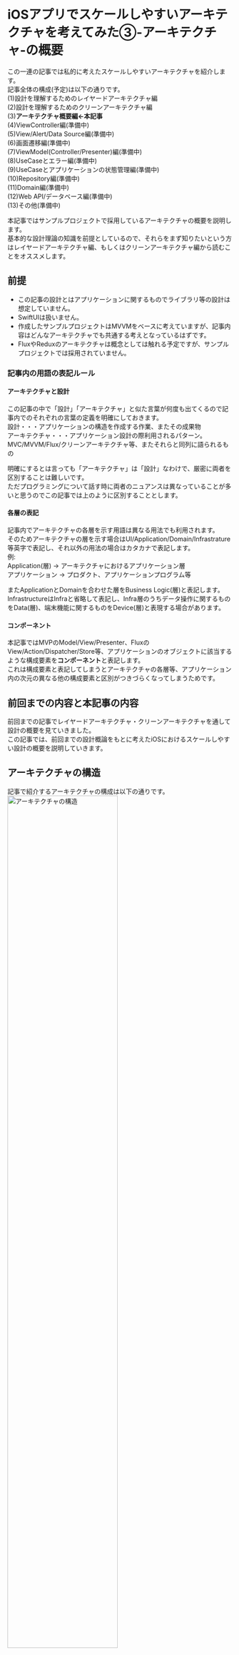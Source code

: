 
# iOSアプリでスケールしやすいアーキテクチャを考えてみた③-アーキテクチャ-の概要

この一連の記事では私的に考えたスケールしやすいアーキテクチャを紹介します。  
記事全体の構成(予定)は以下の通りです。  
(1)設計を理解するためのレイヤードアーキテクチャ編  
(2)設計を理解するためのクリーンアーキテクチャ編  
(3)**アーキテクチャ概要編←本記事**  
(4)ViewController編(準備中)  
(5)View/Alert/Data Source編(準備中)  
(6)画面遷移編(準備中)  
(7)ViewModel(Controller/Presenter)編(準備中)  
(8)UseCaseとエラー編(準備中)  
(9)UseCaseとアプリケーションの状態管理編(準備中)  
(10)Repository編(準備中)  
(11)Domain編(準備中)  
(12)Web API/データベース編(準備中)  
(13)その他(準備中)  

本記事ではサンプルプロジェクトで採用しているアーキテクチャの概要を説明します。  
基本的な設計理論の知識を前提としているので、それらをまず知りたいという方はレイヤードアーキテクチャ編、もしくはクリーンアーキテクチャ編から読むことをオススメします。  

## 前提
- この記事の設計とはアプリケーションに関するものでライブラリ等の設計は想定していません。  
- SwiftUIは扱いません。  
- 作成したサンプルプロジェクトはMVVMをベースに考えていますが、記事内容はどんなアーキテクチャでも共通する考えとなっているはずです。  
- FluxやReduxのアーキテクチャは概念としては触れる予定ですが、サンプルプロジェクトでは採用されていません。  

### 記事内の用語の表記ルール 
#### アーキテクチャと設計
この記事の中で「設計」「アーキテクチャ」と似た言葉が何度も出てくるので記事内でのそれぞれの言葉の定義を明確にしておきます。  
設計・・・アプリケーションの構造を作成する作業、またその成果物  
アーキテクチャ・・・アプリケーション設計の際利用されるパターン。MVC/MVVM/Flux/クリーンアーキテクチャ等、またそれらと同列に語られるもの  
  
明確にするとは言っても「アーキテクチャ」は「設計」なわけで、厳密に両者を区別することは難しいです。  
ただプログラミングについて話す時に両者のニュアンスは異なっていることが多いと思うのでこの記事では上のように区別することとします。  
#### 各層の表記
記事内でアーキテクチャの各層を示す用語は異なる用法でも利用されます。  
そのためアーキテクチャの層を示す場合はUI/Application/Domain/Infrastrature等英字で表記し、それ以外の用法の場合はカタカナで表記します。    
例:  
Application(層) -> アーキテクチャにおけるアプリケーション層  
アプリケーション -> プロダクト、アプリケーションプログラム等  

またApplicationとDomainを合わせた層をBusiness Logic(層)と表記します。  
InfrastructureはInfraと省略して表記し、Infra層のうちデータ操作に関するものをData(層)、端末機能に関するものをDevice(層)と表現する場合があります。  

#### コンポーネント
本記事ではMVPのModel/View/Presenter、FluxのView/Action/Dispatcher/Store等、アプリケーションのオブジェクトに該当するような構成要素を**コンポーネント**と表記します。  
これは構成要素と表記してしまうとアーキテクチャの各層等、アプリケーション内の次元の異なる他の構成要素と区別がつきづらくなってしまうためです。  


## 前回までの内容と本記事の内容
前回までの記事でレイヤードアーキテクチャ・クリーンアーキテクチャを通して設計の概要を見ていきました。      
この記事では、前回までの設計概論をもとに考えたiOSにおけるスケールしやすい設計の概要を説明していきます。  

## アーキテクチャの構造
記事で紹介するアーキテクチャの構成は以下の通りです。  
<img src="https://github.com/kokotata421/architetcture_theory/blob/main/Chapter3(概要)/Images/アーキテクチャの構造.png" alt="アーキテクチャの構造" width=70% >  
<sup>*アプリケーションの構造を簡潔に示すためDomain、Applicationを含む各層のデータオブジェクトは省略されています。各層のデータオブジェクトについては自身の層で生成され、自身の層もしくはクリーンアーキテクチャのInterface Adapters層で使用されれば問題ありません。</sup>  
<sup>*GatewayはApplciation層、Domain層どちらにも該当するため両方の層の中間に配置しています。</sup>  


構造を平面図でわかりやすく伝えるために技術的な関係に沿って示していますが、実際にはクリーンアーキテクチャを採用していてBusiness Logic(Application/Domain)層は他の層に依存しないようになっています。

基本的にはクリーンアーキテクチャやVIPER等iOSでよく利用されているアーキテクチャと大きく異なる点はありません。  
概観において目に付く特徴はUI層でViewContrllerとViewを明確に区別していること、Routerと同じようにAlertも一つの機構として切り出していること、View Modelが入れ子になっていること、またApplication層で状態管理を目的としたState/Eventを採用している程度でしょうか。(ViewModelの入れ子構造〔Parent ViewModel/Child ViewModel〕、State/Eventについては後ほど説明します)  
ただ、一つ一つの層・モジュールについては他のアーキテクチャと比べてもかなり詳細に立ち入っていると思います。  
ちなみに本設計のデータフローは一部(基本的にDomain)を除いてRxSwiftによって実装されています。  

## 各層の特徴

### UI層

#### ViewControllerとViewを分離する
UI層ではViewControllerとViewを切り離しています。  
本来ViewContorllerの主な責務は「入出力(イベント)の処理」と「UIの宣言・操作」です。  
そして、このうち「入出力(イベント)の処理」は、UXの観点からそのコード量が各画面毎に大きく変わらない責務となっています。[<sup>*1</sup>](#footnote1)  
しかし、それに対して、「UIの宣言・操作」は手続的なプログラミングの実装が多くなる等の理由によって画面の仕様によってコードの量が大きく変わります。          
ストーリーボードなどを使わずUIの宣言もプログラムで記述している場合、画面間のコード量はさらに大きく異なるでしょう。  
そのため本設計では、ViewControllerから「UIの定義・操作」を行うViewを切り離すことで、その責務を「入出力(イベント)の処理」に集中させ、画面の仕様による可読性への影響を最小限に留めています。  

その詳細については4章のViewController編、5章のView/Alert編で詳しく説明していきます。    
#### Alertを一つのモジュールとして切り出す  
個々のアラートは別々にコーディングすると重複してしまう箇所が出てきます。    
そのためアラート機能のコードを抽象化して再利用可能な形式で再構築している開発者は多いと思います。  
私が提唱しているAlert設計も基本的にはそれらと同様のものですが、同時にアプリケーション設計の視点も踏まえた一風変わったとなっているはずです。    
こちらも第5章View/Alert編で詳しく説明します。  

#### Routerをカスタム遷移にも対応させている
Routerは遷移処理をViewControllerから切り出したコンポーネントです。  
遷移処理をRouter、もしくはそれに該当するコンポーネントに切り出すことは特に珍しくないと思いますが、本設計では通常遷移だけでなくカスタム遷移も統一的なインターフェースで実行できる工夫がなされています。   
詳しくは6章の画面遷移編で取り上げます。    

#### ViewModel
サンプルプロジェクトではViewModelを採用していますが、基本的にはControllerやPreseter等、他のViewロジックを扱う機構にも通ずる内容になっているはずです。   
また冒頭の図のViewModelは入れ子構造になっていますが、あの図のParent ViewModelは画面全体を指す親ViewModel、Child ViewModelは各UIコンポーネントを指す子ViewModelを意味しています。        
このように画面全体のViewModelが各UIコンポーネント単位に細分化されたViewModelを内包するという形式を取ることで、それぞれのViewロジックの可読性が上がり、再利用もしやすくなります。  
詳しくは7章のViewModel(Controller/Presenter)編で説明します。  
### Application層
少し見慣れない構成になっているものの、Application層も基本的には従来のUseCaseを中心とした設計であることに変わりはありません。  
前回記事の最後で触れた「**いくつものUseCase(データフロー)の蓄積として生成されるアプリケーション状態**」の管理を設計に取り込んだ結果、このような構成になっています。    
 
#### CommandUseCaseとQueryUseCase
これらは私の造語ですが、副作用がないQueryと副作用があるCommandの意味さえわかっていればQueryUseCaseとCommandUseCaseを理解するのは難しくないと思います。  
QueryUseCaseは副作用なく自身が結果を出力するのに対して、CommandUseCaseは副作用があり結果を自身が出力せず後述するState・Eventから出力します。  

##### Flux/Reduxを理解するための実験
このApplication層の設計は、他の層の設計と比べて非常に実験的意味合いが強いです。  
他の層ではスケールしやすい設計を目指しているのに対して、Application層は既存アーキテクチャに依存せず状態管理を考えることを通してFlux・Reduxの理解を深めることを目的としています。(もちろんFlux・Reduxの理解を深めることの延長にはスケールしやすい設計を考えるという目的があります。)  
FluxやReduxは非常に便利なアーキテクチャです。  
ただそれは裏を返せば、それらのアーキテクチャの採用によって、開発における状態管理を中心とした問題群をあまり意識せずに解決できるということでもあります。  
実際の開発では、手段問わず現前の問題を解決することが何より大切であるのでそれで構わないませんが、一方で、設計者・開発者として将来起こりうる様々な状況に柔軟に対応できるようFlux・Reduxを相対的に理解することも重要だと思います。  
そのため本記事ではFlux・Reduxに依存せずに機能に同等な設計を考えることを通して、Flux・Reduxが設計において何を意味しているのか考察していきます。    

詳しくは第9章UseCaseとアプリケーションの状態管理編で取り上げます。  
#### State/Event
これらは先ほど述べたCommandUseCaseの結果を出力する機構であり、ReduxのStateとは異なります。  
StateとEventと分かれているのは出力する値の質によって区別するためです。  
例えばログインしているかどうか等、常時現在値を取得する必要がある状態はStateで管理し、アプリの開始時、終了時など特定イベント発生時のみ通知するものはEventで管理します。      
State/Eventについても第9章UseCaseとアプリケーションの状態管理編で取り上げます。  

#### UseCaseとエラー
順番前後しますが、第8章UseCase編では基本的なUseCaseとエラーの設計について説明します。    
なぜエラーの話をUseCaseでするのかというと、アプリケーション設計で考慮されるべきエラーは全てUseCase(Application層)で発生しているか、もしくはそこを経由しているからです。  
プロダクトとしてのアプリケーションは大きく言ってユーザーとの接点であるUIと内部システム(Application/Domain/Infra)に分けられます。  
それらをエラー設計の観点から見ていくと、まずUIエラーについては発生するとアプリがクラッシュしてしまうためそもそも開発の段階で潰すべきであり設計の対象にはなりません。  
そして内部システムのエラーはその構造的に必ずUseCase(Application層)を通ってUIに出力されるようになっています。  

### Domain層  
始めに述べておくと、この一連の記事でDomain層はあまり深く取り上げる予定はありません。  
その理由としてはDomainが「業務領域」を意味していることからもわかる通りその内容は各アプリケーションが扱うサービスによって大きく異なること、また一般的にモバイルアプリではDomainではデータの操作が主な役割となっていて複雑なロジックを持っていないことが挙げられます。  
しかしそれでも設計においてDomainが重要な役割を担っていることには変わりません。  
なので第9章Domain編ではDomain駆動設計の内容について簡単に説明する予定です。  

#### Repository
RepositoryはDomainオブジェクトの操作処理をカプセル化したコンポーネントであり単純なように思いますが、ここでの設計を適切に行わないとアプリケーションプログラムは冗長でわかりづらいものになってしまいます。  
第10章ではRepositoryをシンプルに保つための設計について考えていきます。  

### Infra層  
Web API/データベースはアプリケーションサービスからは独立しているはずなのでアプリケーション開発者がその枠組みから設計していく必要はありませんが、それでも細かいところを工夫をすることでInfra周りのプログラムの使い勝手が大きく変わります。    
12章ではInfraの汎用性を高めるために私が実践しているテクニックを紹介します。  

### その他
各層における内容以外にもテストなど開発において重要だと思うことがあれば追記していく予定です。  

## 補論:アプリケーションにおけるRxSwift
ここではアプリケーションにおけるRxSwiftの扱いについて個人的に思うことを述べます。  
また本サンプルプロジェクトではRxSwiftを利用したためこのようなタイトルとなっていますが、補論内での"RxSwift"という表現はCombineフレームワーク等同等のライブラリに置き換え可能です。    
### RxSwiftは外部技術か？
本サンプルプロジェクトではBusinss LogicにおいてもRxSwiftが利用されています。  
しかしクリーンアーキテクチャのドキュメントにはBusiness Logicにおいて外部技術は利用してはいけないと書かれていますが、RxSwiftはこの外部技術には含まれないのでしょうか。  
  
結論からいうと厳密にいえば例外なくRxSwiftも外部技術に含まれ、Business LogicでRxSwiftを利用するのは望ましくないと思います。  
### それでもRxSwiftがBusiness Logic内で使われる理由う
しかしこれにはいくつかの留意点があり、iOSアプリの設計に関するネット記事でもBusiness Logic内でRxSwiftが利用されているケースがよくみられるのはそれらを踏まえた判断だと思われます。  
具体的に以下3点です。  
1.RxSwiftは技術というよりもプログラミンングスタイルの導入  
2.RxSwiftの導入によって機能実装の際にボトルネックになるようなことはない  
3.現状のSwift言語仕様を考慮するとRxSwiftを導入することのメリットが大きい

それぞれに簡単に説明します。  
#### 1.RxSwiftは技術というよりもプログラミンングスタイルの導入
そもそもBusiness Logicで外部技術を利用しない理由は、Business Logicが特定の開発環境でしか利用できない外部技術に依存してしまうことでプログラムの柔軟性が失われてしまうからです。    
ただ一般的にこの外部技術とは特定サービス機能を提供するライブラリやフレームワークを指しますが、RxSwiftが提供しているのはプログラミングスタイルであり、その内部では独自の外部技術は一才使われておらず純粋なSwift言語のみで実装されています。  
またRxSwiftのようなリアクティブプログラミングライブラリはRxJavaやRxKotlinなど他の開発プラットフォームでも提供されていて、実質的に開発環境に依存してしまうことにはなりません。  
そのためRxSwiftは他の外部技術と比べると、開発の柔軟性を著しく落としてしまうような強い制約を発生させません。  

#### 2.RxSwiftの導入によって機能実装の際にボトルネックになるようなことはない  
これは1と重複している部分もありますが、通常外部技術は特定の開発環境でしか利用できません。    
そのため仕様の変更によってそれら外部技術がボトルネックとなり要件を満たすことができず、実装の変更を迫られる場合があります。  
しかしすでに説明した通りRxSwiftはプログラミングスタイルを提供しており、特定環境への依存度は低いため開発の際にそれがボトルネックとなるような事態は起こらないと思います。  

#### 3.現状のSwift言語仕様を考慮するとRxSwiftを導入することのメリットが大きい
1と2ではRxSwiftは他の外部技術と比べて開発において強い制約が起こらないことを説明しました。  
さらにそうした消極的な理由に加えてRxSwiftを導入することで統一的な記法によってコーディングできるメリットがあります。  
現状のSwiftの言語仕様だとアプリケーションを通して同期処理と非同期処理でコードの記述方法が異なってしまいがちになるのに対して、RxSwiftを利用すると同期、非同期関係なく統一的な記法でコーディングができるようになります。  
また非同期を含めた複数の処理を連携させたい等、純粋なSwiftのみだとネスト構造ができてしまったりとコードが複雑になってしまう処理があるのですが、RxSwiftを利用することでシンプルに実装できる場合があります。       

### しかし、RxSwiftが負の制約になるのも事実
このようにRxSwiftは他の外部技術と比べ強い制約を生まず、またコード記法の統一性を生まれる等のメリットもあるため実際のプロジェクトにおいてもよく利用されてい印象を受けます。  
しかしそれでもやはり外部技術であることには変わらず、利用することの負の側面があることも事実です。  
具体的に以下2点です。    

1. RxSwift独特のプログラミングスタイルを強制されるためコストがかかる  
2. 移行にコストがかかる

#### 1.RxSwift独特のプログラミングスタイルを強制されるためコストがかかる
RxSwiftは他の外部技術と比べて制約が少ないとは言いながらもやはり独自のプログラミングスタイルを強制させられるのは一つの制約です。      
Rxプログラミングでは本来であれば特に気に留める必要のない処理でもオペレーターと呼ばれるデータ処理メソッドを利用しなければならず等手通常のSwiftプログラミング以上に手間がかかる場合があります。  
Rxのそのような特徴はプログラムを直感的に実装することを難しくさせ、ロジックそのものに集中しにくくなる側面があります。  

#### 2.移行にコストがかかる
RxSwiftはプログラミングスタイルの導入であり特定の開発環境に依存しないと述べましたが、それでも細かな処理に関してはそれぞれの環境に依存してしまっている部分があります。  
そのためRxSwiftからCombineへの移行等、同じリアクティブプログラミング内での変更も移行先の仕様に合わせて変更を行う必要が出てきます。    

### 近々導入されるasync/awaitによってBusiness Logicにおいてリアクティブプログラミングは不要に？
ここまでの内容をまとめるとRxSwift等リアクティブプログラミングは理想を言えばBusiness Logic内で利用したくないけれど、Swiftの言語仕様と一般的に想定される機能要件を考えると採用するメリットの方が大きいというのが現状だと思います。    
しかしこのようなジレンマを抱えた状況はSwift6が登場するまでのようです。  
というのもSwift6ではasync/await(同期処理のように非同期処理を記述できる機能)が導入されるのでこれによりBusiness Logic側でRxSwiftなどリアクティブプログラミングを積極的に利用する理由はなくなるはずです。  
async/awaitの詳細については私もまだ把握できていませんが、今までSwiftプログラミングにおいて非同期処理をどうスマートにコーディングするかは大きな課題だったので、それが同期処理同様の方法でコーディングできるようになり、実装に大きな変化が生まれることは間違いありません。  
 
<a name="footnote1">*1</a>: 「入出力(イベント)の処理」の処理は言い換えればその画面機能の数の多さですが、アプリの1画面の機能が多すぎるとユーザーを困惑させる原因となります。そのためUXの観点から各画面のイベント処理量の違いはおおよそ限度が決まっています。    
